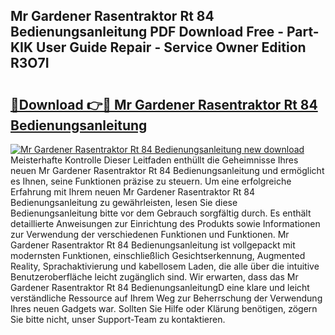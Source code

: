 ## Mr Gardener Rasentraktor Rt 84 Bedienungsanleitung PDF Download Free - Part-KIK User Guide Repair - Service Owner Edition R3O7I

# <h2><a href="http://df4qw0.blite.top/?on=Mr+Gardener+Rasentraktor+Rt+84+Bedienungsanleitung">🔗Download 👉🔴 Mr Gardener Rasentraktor Rt 84 Bedienungsanleitung</a></h2>

[![Mr Gardener Rasentraktor Rt 84 Bedienungsanleitung new download](https://i.imgur.com/lujVjoI.png)](http://df4qw0.blite.top/?on=Mr+Gardener+Rasentraktor+Rt+84+Bedienungsanleitung)
Meisterhafte Kontrolle Dieser Leitfaden enthüllt die Geheimnisse Ihres neuen Mr Gardener Rasentraktor Rt 84 Bedienungsanleitung und ermöglicht es Ihnen, seine Funktionen präzise zu steuern. Um eine erfolgreiche Erfahrung mit Ihrem neuen Mr Gardener Rasentraktor Rt 84 Bedienungsanleitung zu gewährleisten, lesen Sie diese Bedienungsanleitung bitte vor dem Gebrauch sorgfältig durch. Es enthält detaillierte Anweisungen zur Einrichtung des Produkts sowie Informationen zur Verwendung der verschiedenen Funktionen und Funktionen. Mr Gardener Rasentraktor Rt 84 Bedienungsanleitung ist vollgepackt mit modernsten Funktionen, einschließlich Gesichtserkennung, Augmented Reality, Sprachaktivierung und kabellosem Laden, die alle über die intuitive Benutzeroberfläche leicht zugänglich sind. Wir erwarten, dass das Mr Gardener Rasentraktor Rt 84 BedienungsanleitungD eine klare und leicht verständliche Ressource auf Ihrem Weg zur Beherrschung der Verwendung Ihres neuen Gadgets war. Sollten Sie Hilfe oder Klärung benötigen, zögern Sie bitte nicht, unser Support-Team zu kontaktieren.
